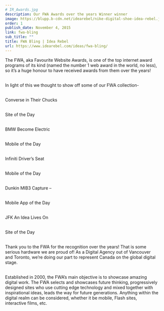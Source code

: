```yaml
---
# IR_Awards.jpg
description: Our FWA Awards over the years Winner winner
image: https://blupp.b-cdn.net/idearebel/nike-digital-shoe-idea-rebel.jpeg?quality=80&width=800
order: 1
publish_date: November 4, 2015
link: fwa-bling
sub_title: ""
title: FWA Bling | Idea Rebel
url: https://www.idearebel.com/ideas/fwa-bling/
---
```

The FWA, aka Favourite Website Awards, is one of the top internet award programs of its kind (named the number 1 web award in the world, no less), so it’s a huge honour to have received awards from them over the years!

\
In light of this we thought to show off some of our FWA collection-

\
Converse in Their Chucks

\
Site of the Day

\
BMW Become Electric

\
Mobile of the Day

\
Infiniti Driver’s Seat

\
Mobile of the Day

\
Dunkin MIB3 Capture –

\
Mobile App of the Day

\
JFK An Idea Lives On

\
Site of the Day

\
Thank you to the FWA for the recognition over the years! That is some serious hardware we are proud of!  As a Digital Agency out of Vancouver and Toronto, we’re doing our part to represent Canada on the global digital stage.

\
Established in 2000, the FWA’s main objective is to showcase amazing digital work.  The FWA selects and showcases future thinking, progressively designed sites who use cutting edge technology and mixed together with inspirational ideas, leads the way for future generations. Anything within the digital realm can be considered, whether it be mobile, Flash sites, interactive films, etc.

